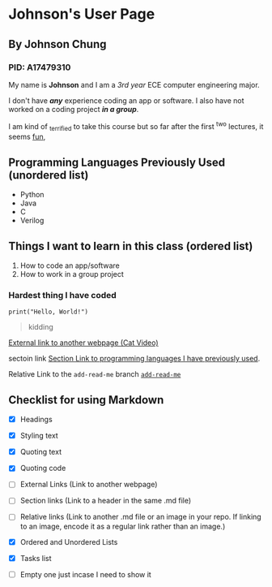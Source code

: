 # Johnson's User Page
## By Johnson Chung
### PID: A17479310

My name is **Johnson** and I am a _3rd year_ ECE computer engineering major.

I don't have **_any_** experience coding an app or software. I also have not worked on a coding project ***in a group***. 

I am kind of <sub>terrified</sub> to take this course but so far after the first <sup>two</sup> lectures, it seems <ins>fun</ins>,

## Programming Languages Previously Used (unordered list)
- Python
- Java
- C
- Verilog

## Things I want to learn in this class (ordered list)
1. How to code an app/software
2. How to work in a group project

### Hardest thing I have coded
```
print("Hello, World!")
```
> kidding


[External link to another webpage (Cat Video)](https://www.youtube.com/watch?v=BjDozn9EQ8k)

sectoin link
[Section Link to programming languages I have previously used](#programming-languages-previously-used-unordered-list).

Relative Link to the `add-read-me` branch
[`add-read-me`](docs/CONTRIBUTING.md)

## Checklist for using Markdown
- [x] Headings
- [x] Styling text
- [x] Quoting text
- [x] Quoting code
- [ ] External Links (Link to another webpage)
- [ ] Section links (Link to a header in the same .md file)
- [ ] Relative links (Link to another .md file or an image in your repo. If linking to an image, encode it as a regular link rather than an image.)
- [x] Ordered and Unordered Lists
- [X] Tasks list
- [ ] Empty one just incase I need to show it


